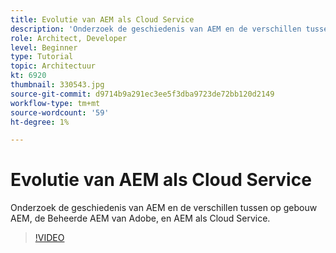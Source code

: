 ```yaml
---
title: Evolutie van AEM als Cloud Service
description: 'Onderzoek de geschiedenis van AEM en de verschillen tussen op gebouw AEM, de Beheerde AEM van Adobe, en AEM als Cloud Service. '
role: Architect, Developer
level: Beginner
type: Tutorial
topic: Architectuur
kt: 6920
thumbnail: 330543.jpg
source-git-commit: d9714b9a291ec3ee5f3dba9723de72bb120d2149
workflow-type: tm+mt
source-wordcount: '59'
ht-degree: 1%

---
```



# Evolutie van AEM als Cloud Service

Onderzoek de geschiedenis van AEM en de verschillen tussen op gebouw AEM, de Beheerde AEM van Adobe, en AEM als Cloud Service.

>[!VIDEO](https://video.tv.adobe.com/v/330543/?quality=12&learn=on)